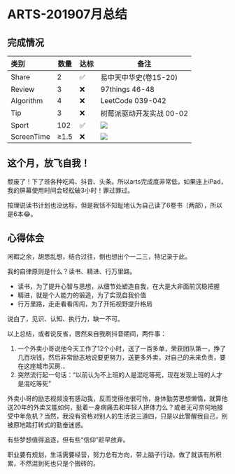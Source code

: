 # ARTS-201907月总结

## 完成情况

|   类别     |  数量 | 达标|                          备注                             |
|:----------|-------|----|----------------------------------------------------------|
| Share     |   2   | ✅ |易中天中华史(卷15-20)                                       |
| Review    |   3   | ❌ |97things 46-48                                            |
| Algorithm |   4   | ❌ |LeetCode 039-042                                          |
| Tip       |   3   | ❌ |树莓派驱动开发实战 00-02                                     |
| Sport     |  102  | ✅ |![](https://i.loli.net/2019/07/31/5d41a7b27280397311.jpeg)|
| ScreenTime| ≥1.5  | ❌ |![](https://i.loli.net/2019/07/31/5d41a7b2bd4d586696.jpeg)|

## 这个月，放飞自我！

颓废了！下了班各种吃鸡、抖音、头条。所以arts完成度非常低，如果连上iPad，我的屏幕使用时间会轻松破3小时！罪过罪过。

按理说读书计划也没达标，但是我恬不知耻地认为自己读了6卷书（两部），所以是6本😂。

## 心得体会

闲暇之余，胡思乱想，结合过往，倒也想出个一二三，特记录于此。

我的自律原则是什么？读书、精进、行万里路。

- 读书，为了提升心智与思想，从细节处塑造自我，在大是大非面前沉稳把握
- 精进，就是个人能力的锻造，为了实现自我价值
- 行万里路，走走看看闯闯，为了开拓视野提升格局

说白了，见识、认知、执行力，缺一不可。

以上总结，或者说反省，居然来自我刷抖音期间，两件事：
1. 一个外卖小哥说他今天工作了12个小时，送了一百多单，荣获团队第一，挣了几百块钱，然后非常励志地说要更努力，送更多外卖，对自己的未来负责，要在这座城市买房...
2. 突然流行起一句话：“以前认为不上班的人是混吃等死，现在发现上班的人才是混吃等死”

外卖小哥的励志视频没有感动我，反而觉得他很可怜，身体勤劳思想懒惰，就算他送20年的外卖又能如何，挺着一身病痛去和年轻人拼体力么？或者无可奈何地接受中年危机？当然，我没有资格对别人的生活说三道四，只是以此警醒我自己，别被原地踏打转式的勤奋迷惑。

有些梦想值得追逐，但有些“信仰”趁早放弃。

职业要有规划，生活需要经营，努力总有方向，带上脑子行动，做了就该有所积累，不然混到死也只是个搬砖的。